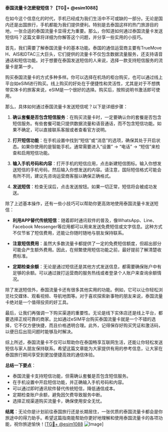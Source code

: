 **泰国流量卡怎麽發短信？【TG💪+ @esim1088】**

在如今这个信息化的时代，手机已经成为我们生活中不可或缺的一部分。无论是国内还是出国旅行，手机都能为我们提供便利。特别是去泰国这样的热门旅游目的地，一张合适的泰国流量卡显得尤为重要。那么，你知道如何通过泰国流量卡发送短信吗？这篇文章将详细为你解答这个问题，并分享一些实用的小技巧。

首先，我们需要了解泰国流量卡的基本功能。泰国的通信运营商主要有TrueMove H、AIS和DTAC三大巨头，它们提供的流量卡不仅包含数据流量服务，还支持语音通话和短信功能。对于想要在泰国发送短信的人来说，选择一款支持短信服务的流量卡是第一步。

购买泰国流量卡的方式多种多样。你可以选择在机场的柜台购买，也可以通过线上平台如eSIM进行购买。线上购买的好处在于便捷性和灵活性，尤其是对于不想携带实体卡的旅客来说，eSIM是一个很好的选择。购买后，按照说明书激活即可使用。

那么，具体如何通过泰国流量卡发送短信呢？以下是详细步骤：

1. **确认套餐是否包含短信服务**：在购买流量卡时，一定要确认你的套餐是否包含短信服务。有些套餐可能只提供数据流量和语音通话，而不包含短信功能。如果不确定，可以直接联系客服或者查看官方说明。

2. **打开短信功能**：在手机设置中找到“短信”或“消息”的选项，确保其处于开启状态。如果你使用的是智能手机，通常需要进入“设置” -> “电话” -> “短信”来检查和启用短信功能。

3. **输入手机号码和内容**：打开手机的短信应用，点击新建短信图标。输入你想发送短信的手机号码，然后输入你想发送的内容。请注意，国际短信格式可能会有所不同，建议先咨询运营商客服以确保正确格式。

4. **发送短信**：检查无误后，点击发送按钮。如果一切正常，短信将会被成功发送。

除了上述基本操作，还有一些小技巧可以帮助你更高效地使用泰国流量卡发送短信：

- **利用APP替代传统短信**：随着即时通讯软件的普及，像WhatsApp、Line、Facebook Messenger等应用都可以用来发送免费短信或文字信息。这种方式不仅节省了短信费用，还能让你随时随地与朋友保持联系。
  
- **注意短信费用**：虽然大多数流量卡都提供了一定的免费短信额度，但超出部分可能会产生额外费用。因此，在频繁使用短信功能之前，最好提前了解清楚收费标准。

- **定期检查余额**：无论是通过短信还是其他方式发送信息，都需要确保账户中有足够的余额。可以通过拨打运营商的服务热线或者登录个人账户来查询余额情况。

除了发送短信外，泰国流量卡还有很多其他实用的功能。例如，它可以让你轻松浏览社交媒体、观看视频、导航地图等。对于喜欢探索新事物的朋友来说，泰国流量卡绝对是一个值得投资的好工具。

最后，让我们再强调一下购买渠道的重要性。无论是线下实体店还是线上平台，都要选择正规可靠的商家。比如通过eSIM平台购买泰国流量卡就是一个不错的选择，它不仅方便快捷，而且价格透明合理。此外，记得保存好购买凭证和激活码，以便日后出现问题时能够及时解决。

综上所述，泰国流量卡不仅可以帮助你在泰国畅享互联网生活，还能让你轻松发送短信与家人朋友保持联系。希望这篇文章能为大家提供有用的参考信息，让大家在泰国旅行期间享受到更加便捷高效的通信体验。

**总结一下要点**：
- 泰国流量卡支持短信功能，但需确认套餐是否包含短信服务。
- 在手机设置中开启短信功能，并正确输入手机号码和内容。
- 可以通过即时通讯软件替代传统短信，降低通信成本。
- 定期检查账户余额，避免因欠费导致服务中断。
- 选择正规渠道购买流量卡，确保使用安全无忧。

**结尾**：无论你是计划前往泰国旅行还是长期居住，一张优质的泰国流量卡都会是你旅途中的得力助手。希望这篇指南能帮助你更好地理解和使用泰国流量卡的各项功能，祝你旅途愉快！[[TG💪+ @esim1088](https://t.me/s/esim1088) ![Image](https://i.postimg.cc/4NQfJmqS/Snipaste-2025-05-13-00-14-12.png)]